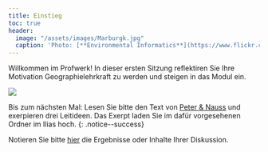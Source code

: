 ```yaml
---
title: Einstieg
toc: true
header:
  image: "/assets/images/Marburgk.jpg"
  caption: 'Photo: [**Environmental Informatics**](https://www.flickr.com/photos/environmentalinformatics-marburg/29395927104/in/album-72157633683022206/)'
---
```


Willkommen im Profwerk! In dieser ersten Sitzung reflektiren Sie Ihre Motivation Geographielehrkraft zu werden und steigen in das Modul ein. 
<!--more-->

<img src="../assets/images/Modulplan.png">



Bis zum nächsten Mal:
Lesen Sie bitte den Text von [Peter & Nauss](https://link.springer.com/chapter/10.1007/978-3-658-29194-5_6) und exerpieren drei Leitideen. Das Exerpt laden Sie im dafür vorgesehenen Ordner im Ilias hoch. 
{: .notice--success}


Notieren Sie bitte [hier](https://cloud.rz.uni-kiel.de/index.php/s/3EerzNeQicjc3cT) die Ergebnisse oder Inhalte Ihrer Diskussion. 
